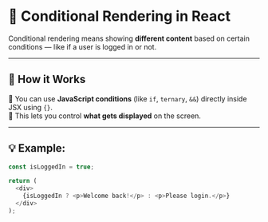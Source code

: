 # 🔀 Conditional Rendering in React

Conditional rendering means showing **different content** based on certain conditions — like if a user is logged in or not.

---

## 📌 How it Works

🔹 You can use **JavaScript conditions** (like `if`, `ternary`, `&&`) directly inside JSX using `{}`.  
🔹 This lets you control **what gets displayed** on the screen.

---

## 💡 Example:

```js
const isLoggedIn = true;

return (
  <div>
    {isLoggedIn ? <p>Welcome back!</p> : <p>Please login.</p>}
  </div>
);
